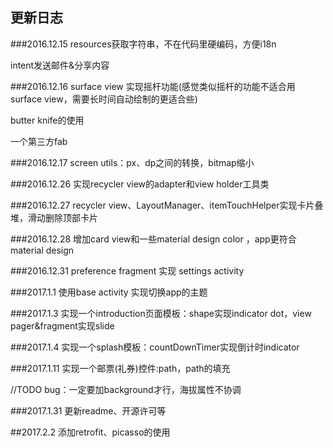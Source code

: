## 更新日志

###2016.12.15
resources获取字符串，不在代码里硬编码，方便i18n

intent发送邮件&分享内容

###2016.12.16
surface view 实现摇杆功能(感觉类似摇杆的功能不适合用surface view，需要长时间自动绘制的更适合些)

butter knife的使用

一个第三方fab

###2016.12.17
screen utils：px、dp之间的转换，bitmap缩小

###2016.12.26
实现recycler view的adapter和view holder工具类

###2016.12.27
recycler view、LayoutManager、itemTouchHelper实现卡片叠堆，滑动删除顶部卡片

###2016.12.28
增加card view和一些material design color ，app更符合material design

###2016.12.31
preference fragment 实现 settings activity

###2017.1.1
使用base activity 实现切换app的主题

###2017.1.3
实现一个introduction页面模板：shape实现indicator dot，view pager&fragment实现slide

###2017.1.4
实现一个splash模板：countDownTimer实现倒计时indicator

###2017.1.11
实现一个邮票(礼券)控件:path，path的填充 

//TODO bug：一定要加background才行，海拔属性不协调

###2017.1.31
更新readme、开源许可等

##2017.2.2
添加retrofit、picasso的使用